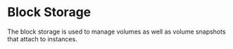 # Block Storage

The block storage is used to manage volumes as well as volume snapshots that attach to instances.



